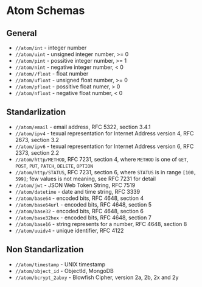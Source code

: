 # Atom Schemas

## General

* `//atom/int` - integer number
* `//atom/uint` - unsigned integer number, >= 0
* `//atom/pint` - possitive integer number, >= 1
* `//atom/nint` - negative integer number, < 0
* `//atom//float` - float number
* `//atom/ufloat` - unsigned float number, >= 0
* `//atom/pfloat` - possitive float numer, > 0
* `//atom/nfloat` - negative float number, < 0

## Standarlization

* `//atom/email` - email address, RFC 5322, section 3.4.1
* `//atom/ipv4` - texual representation for Internet Address version 4,
  RFC 2673, section 3.2
* `//atom/ipv6` - texual representation for Internet Address version 6,
  RFC 2373, section 2.2
* `//atom/http/METHOD`, RFC 7231, section 4, where `METHOD` is one of
  `GET`, `POST`, `PUT`, `PATCH`, `DELETE`, `OPTION`
* `//atom/http/STATUS`, RFC 7231, section 6, where `STATUS` is in range
  `[100, 599]`; few values is not meaning, see RFC 7231 for detail
* `//atom/jwt` - JSON Web Token String, RFC 7519
* `//atom/datetime` - date and time string, RFC 3339
* `//atom/base64` - encoded bits, RFC 4648, section 4
* `//atom/base64url` - encoded bits, RFC 4648, section 5
* `//atom/base32` - encoded bits, RFC 4648, section 6
* `//atom/base32hex` - encoded bits, RFC 4648, section 7
* `//atom/base16` - string represents for a number, RFC 4648, section 8
* `//atom/uuidv4` - unique identifier, RFC 4122

## Non Standarlization

* `//atom/timestamp` - UNIX timestamp
* `//atom/object_id` - ObjectId, MongoDB
* `//atom/bcrypt_2abxy` -  Blowfish Cipher, version 2a, 2b, 2x and 2y

